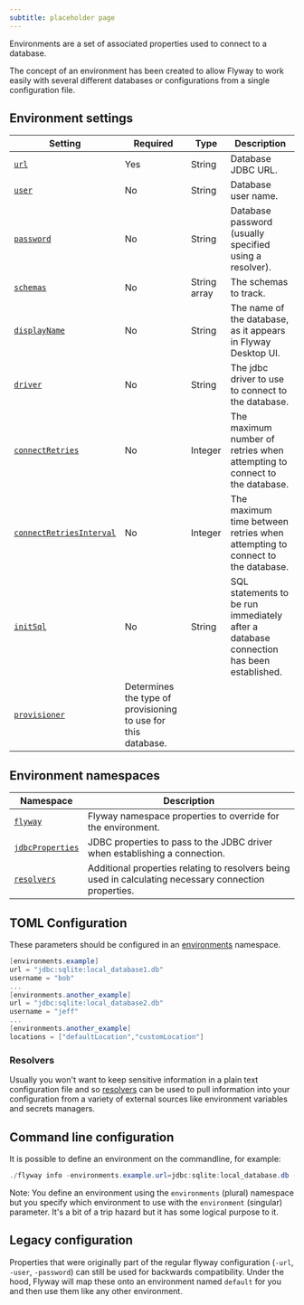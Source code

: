 ```yaml
---
subtitle: placeholder page
---
```


Environments are a set of associated properties used to connect to a database.

The concept of an environment has been created to allow Flyway to work easily with several different databases or configurations from a single configuration file.

## Environment settings

| Setting                                                                                                         | Required                                                      | Type         | Description                                                                            |
|-----------------------------------------------------------------------------------------------------------------|---------------------------------------------------------------|--------------|----------------------------------------------------------------------------------------|
| [`url`](<Configuration/Environments Namespace/Environment URL Setting>)                                         | Yes                                                           | String       | Database JDBC URL.                                                                     |
| [`user`](<Configuration/Environments Namespace/Environment User Setting>)                                       | No                                                            | String       | Database user name.                                                                    |
| [`password`](<Configuration/Environments Namespace/Environment Password Setting>)                               | No                                                            | String       | Database password (usually specified using a resolver).                                |
| [`schemas`](<Configuration/Environments Namespace/Environment Schemas Setting>)                                 | No                                                            | String array | The schemas to track.                                                                  |
| [`displayName`](<Configuration/Environments Namespace/Environment Display Name Setting>)                        | No                                                            | String       | The name of the database, as it appears in Flyway Desktop UI.                          |
| [`driver`](<Configuration/Environments Namespace/Environment Driver Setting>)                                   | No                                                            | String       | The jdbc driver to use to connect to the database.                                     |
| [`connectRetries`](<Configuration/Environments Namespace/Environment Connect Retries Setting>)                  | No                                                            | Integer      | The maximum number of retries when attempting to connect to the database.              |
| [`connectRetriesInterval`](<Configuration/Environments Namespace/Environment Connect Retries Interval Setting>) | No                                                            | Integer      | The maximum time between retries when attempting to connect to the database.           |
| [`initSql`](<Configuration/Environments Namespace/Environment Init SQL Setting>)                                | No                                                            | String       | SQL statements to be run immediately after a database connection has been established. |
| [`provisioner`](<Configuration/Environments Namespace/Environment Provisioner Setting>)                         | Determines the type of provisioning to use for this database. |

## Environment namespaces

| Namespace                                                                                        | Description                                                                                            |
|--------------------------------------------------------------------------------------------------|--------------------------------------------------------------------------------------------------------|
| [`flyway`](<Configuration/Environments Namespace/Environment Flyway Namespace>)                  | Flyway namespace properties to override for the environment.                                           |
| [`jdbcProperties`](<Configuration/Environments Namespace/Environment JDBC Properties Namespace>) | JDBC properties to pass to the JDBC driver when establishing a connection.                             |
| [`resolvers`](<Configuration/Environments Namespace/Environment Resolvers Namespace>)            | Additional properties relating to resolvers being used in calculating necessary connection properties. |

## TOML Configuration

These parameters should be configured in an [environments](<Configuration/Environments Namespace>) namespace.

```powershell
[environments.example]
url = "jdbc:sqlite:local_database1.db"
username = "bob"
...
[environments.another_example]
url = "jdbc:sqlite:local_database2.db"
username = "jeff"
...
[environments.another_example]
locations = ["defaultLocation","customLocation"]
```

### Resolvers

Usually you won't want to keep sensitive information in a plain text configuration file and so [resolvers](<Configuration/Resolvers>) can be used to pull information into your configuration from a variety of external sources like environment variables and secrets managers.

## Command line configuration

It is possible to define an environment on the commandline, for example:

```powershell
./flyway info -environments.example.url=jdbc:sqlite:local_database.db -environment=example
```

Note: You define an environment using the
`environments` (plural) namespace but you specify which environment to use with the
`environment` (singular) parameter. It's a bit of a trip hazard but it has some logical purpose to it.

## Legacy configuration

Properties that were originally part of the regular flyway configuration (`-url`, `-user`,
`-password`) can still be used for backwards compatibility. Under the hood, Flyway will map these onto an environment named
`default` for you and then use them like any other environment.
